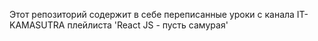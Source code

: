 Этот репозиторий содержит в себе переписанные уроки с канала IT-KAMASUTRA плейлиста 'React JS - пусть самурая'
